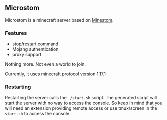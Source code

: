 ## Microstom
Microstom is a minecraft server based on [Minestom](https://github.com/Minestom/Minestom).

### Features
- stop/restart command
- Mojang authentication
- proxy support

Nothing more. Not even a world to join.

Currently, it uses minecraft protocol version 1.17.1

### Restarting
Restarting the server calls the `./start.sh` script.
The generated script will start the server with no way to access the console.
So keep in mind that you will need an extension providing remote access or use tmux/screen in the `start.sh` to access the console.
